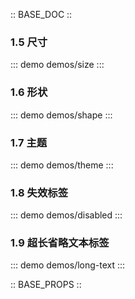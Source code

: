 :: BASE_DOC ::

### 1.5 尺寸

::: demo demos/size
:::


### 1.6 形状

::: demo demos/shape
:::

### 1.7 主题

::: demo demos/theme
:::

### 1.8 失效标签

::: demo demos/disabled
:::

### 1.9 超长省略文本标签

::: demo demos/long-text
:::

:: BASE_PROPS ::
